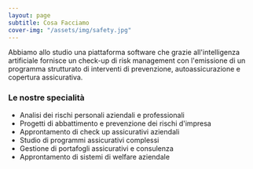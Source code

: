 ```yaml
---
layout: page
subtitle: Cosa Facciamo
cover-img: "/assets/img/safety.jpg"
---
```

Abbiamo allo studio una piattaforma software che grazie all'intelligenza artificiale fornisce un check-up di risk management con l'emissione di un programma strutturato di interventi di prevenzione, autoassicurazione e copertura assicurativa.

### Le nostre specialità
- Analisi dei rischi personali aziendali e professionali
- Progetti di abbattimento e prevenzione dei rischi d'impresa
- Approntamento di check up assicurativi aziendali 
- Studio di programmi assicurativi complessi 
- Gestione di portafogli assicurativi e consulenza
- Approntamento di sistemi di welfare aziendale
